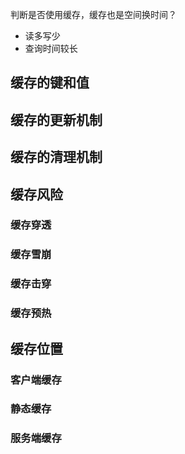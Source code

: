判断是否使用缓存，缓存也是空间换时间？

- 读多写少
- 查询时间较长

## 缓存的键和值

## 缓存的更新机制

## 缓存的清理机制

## 缓存风险

### 缓存穿透

### 缓存雪崩

### 缓存击穿

### 缓存预热

## 缓存位置

### 客户端缓存

### 静态缓存

### 服务端缓存

